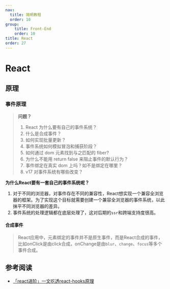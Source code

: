 ```yaml
---
nav:
  title: 简明教程
  order: 10
group:
	title: Front-End
	order: 10
title: React
order: 27
---
```


# React

## 原理

### 事件原理

> **问题？**
>
> 1. React 为什么要有自己的事件系统？
> 2. 什么是合成事件？
> 3. 如何实现批量更新？
> 4. 事件系统如何模拟冒泡和捕获阶段？
> 5. 如何通过 dom 元素找到与之匹配的 fiber?
> 6. 为什么不能用 return false 来阻止事件的默认行为？
> 7. 事件绑定在真实 dom 上吗？如不是绑定在哪里？
> 8. v17 对事件系统有哪些改变？

**为什么React要有一套自己的事件系统呢？**

1. 对于不同的浏览器，对事件存在不同的兼容性，React想实现一个兼容全浏览器的框架。为了实现这个目标就需要创建一个兼容全浏览器的事件系统，以此抹平不同浏览器的差异。
2. 事件系统的处理逻辑都在底层处理了，这对后期的`ssr`和跨端支持度很高。

#### 合成事件

> React应用中，元素绑定的事件并不是原生事件，而是React合成的事件，比如onClick是由click合成，onChange是由`blur`、`change`、`focus`等多个事件合成。

## 参考阅读

- [「react进阶」一文吃透react-hooks原理](https://juejin.cn/post/6944863057000529933)